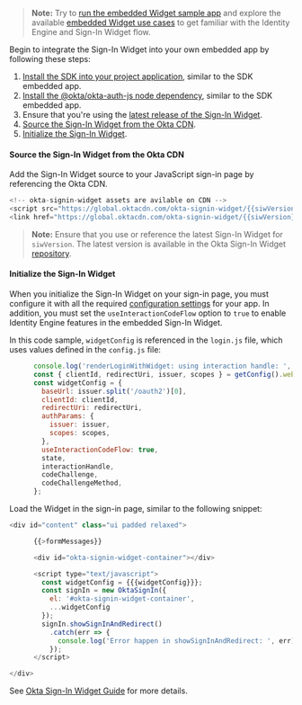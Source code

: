 > **Note:** Try to [run the embedded Widget sample app](/docs/guides/oie-embedded-common-run-samples/nodejs/main/#run-the-embedded-widget-sample-app) and explore the available [embedded Widget use cases](/docs/guides/oie-embedded-widget-use-case-basic-sign-in/nodejs/main/) to get familiar with the Identity Engine and Sign-In Widget flow.

Begin to integrate the Sign-In Widget into your own embedded app by following these steps:

1. [Install the SDK into your project application](#_1-install-the-sdk-into-your-project-application), similar to the SDK embedded app.
1. [Install the @okta/okta-auth-js node dependency](#_2-install-the-okta-okta-auth-js-node-dependency), similar to the SDK embedded app.
1. Ensure that you're using the [latest release of the Sign-In Widget](https://github.com/okta/okta-signin-widget/releases/).
1. [Source the Sign-In Widget from the Okta CDN](#source-the-sign-in-widget-from-the-okta-cdn).
1. [Initialize the Sign-In Widget](#initialize-the-sign-in-widget).

#### Source the Sign-In Widget from the Okta CDN

Add the Sign-In Widget source to your JavaScript sign-in page by referencing the Okta CDN.

```JavaScript
<!-- okta-signin-widget assets are avilable on CDN -->
<script src="https://global.oktacdn.com/okta-signin-widget/{{siwVersion}}/js/okta-sign-in.min.js" type="text/javascript"></script>
<link href="https://global.oktacdn.com/okta-signin-widget/{{siwVersion}}/css/okta-sign-in.min.css" type="text/css" rel="stylesheet"/>
```

>**Note:** Ensure that you use or reference the latest Sign-In Widget for `siwVersion`. The latest version is available in the Okta Sign-In Widget [repository](https://github.com/okta/okta-signin-widget/releases/).

#### Initialize the Sign-In Widget

When you initialize the Sign-In Widget on your sign-in page, you must configure it with all the required [configuration settings](#configuration-settings) for your app. In addition, you must set the `useInteractionCodeFlow` option to `true` to enable Identity Engine features in the embedded Sign-In Widget.

In this code sample, `widgetConfig` is referenced in the `login.js` file, which uses values defined in the `config.js` file:

```JavaScript
      console.log('renderLoginWithWidget: using interaction handle: ', interactionHandle);
      const { clientId, redirectUri, issuer, scopes } = getConfig().webServer.oidc;
      const widgetConfig = {
        baseUrl: issuer.split('/oauth2')[0],
        clientId: clientId,
        redirectUri: redirectUri,
        authParams: {
          issuer: issuer,
          scopes: scopes,
        },
        useInteractionCodeFlow: true,
        state,
        interactionHandle,
        codeChallenge,
        codeChallengeMethod,
      };
```

Load the Widget in the sign-in page, similar to the following snippet:

```JavaScript
<div id="content" class="ui padded relaxed">

      {{>formMessages}}

      <div id="okta-signin-widget-container"></div>

      <script type="text/javascript">
        const widgetConfig = {{{widgetConfig}}};
        const signIn = new OktaSignIn({
          el: '#okta-signin-widget-container',
          ...widgetConfig
        });
        signIn.showSignInAndRedirect()
          .catch(err => {
            console.log('Error happen in showSignInAndRedirect: ', err);
          });
      </script>

</div>
```

See [Okta Sign-In Widget Guide](/code/javascript/okta_sign-in_widget/) for more details.
